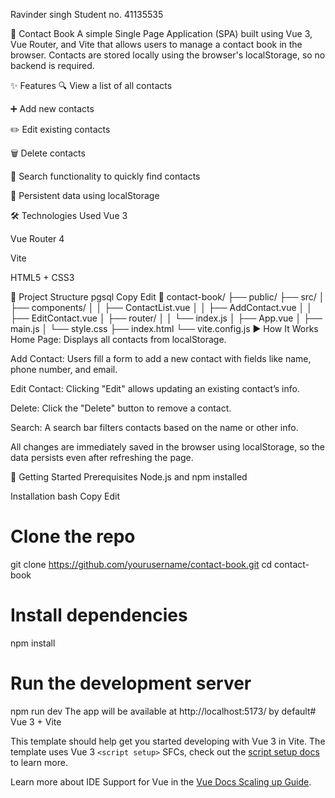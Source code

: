 Ravinder singh
Student no. 41135535

📒 Contact Book
A simple Single Page Application (SPA) built using Vue 3, Vue Router, and Vite that allows users to manage a contact book in the browser. Contacts are stored locally using the browser's localStorage, so no backend is required.

✨ Features
🔍 View a list of all contacts

➕ Add new contacts

✏️ Edit existing contacts

🗑️ Delete contacts

🔎 Search functionality to quickly find contacts

💾 Persistent data using localStorage

🛠️ Technologies Used
Vue 3

Vue Router 4

Vite

HTML5 + CSS3

📁 Project Structure
pgsql
Copy
Edit
📁 contact-book/
├── public/
├── src/
│   ├── components/
│   │   ├── ContactList.vue
│   │   ├── AddContact.vue
│   │   ├── EditContact.vue
│   ├── router/
│   │   └── index.js
│   ├── App.vue
│   ├── main.js
│   └── style.css
├── index.html
└── vite.config.js
▶️ How It Works
Home Page: Displays all contacts from localStorage.

Add Contact: Users fill a form to add a new contact with fields like name, phone number, and email.

Edit Contact: Clicking "Edit" allows updating an existing contact’s info.

Delete: Click the "Delete" button to remove a contact.

Search: A search bar filters contacts based on the name or other info.

All changes are immediately saved in the browser using localStorage, so the data persists even after refreshing the page.

🚀 Getting Started
Prerequisites
Node.js and npm installed

Installation
bash
Copy
Edit
# Clone the repo
git clone https://github.com/yourusername/contact-book.git
cd contact-book

# Install dependencies
npm install

# Run the development server
npm run dev
The app will be available at http://localhost:5173/ by default# Vue 3 + Vite

This template should help get you started developing with Vue 3 in Vite. The template uses Vue 3 `<script setup>` SFCs, check out the [script setup docs](https://v3.vuejs.org/api/sfc-script-setup.html#sfc-script-setup) to learn more.

Learn more about IDE Support for Vue in the [Vue Docs Scaling up Guide](https://vuejs.org/guide/scaling-up/tooling.html#ide-support).
